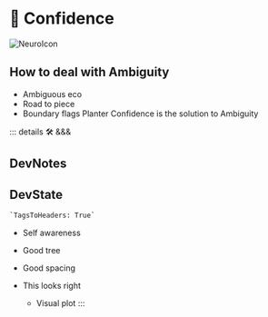 
# 💜 <neuro>Confidence</neuro>

![NeuroIcon](/Neuro/Neuro_Icon.png)

## How to deal with Ambiguity

- Ambiguous eco
- Road to piece
- Boundary flags
Planter Confidence is the solution to Ambiguity

::: details 🛠 <dev>&&&</dev>

## DevNotes

## DevState

```py
`TagsToHeaders: True`
```

- Self awareness

- Good tree

- Good spacing

- This looks right
    - Visual plot
:::
